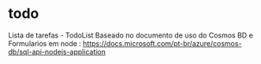 # todo
 Lista de tarefas - TodoList
 Baseado no documento de uso do Cosmos BD e Formularios em node :
 https://docs.microsoft.com/pt-br/azure/cosmos-db/sql-api-nodejs-application
